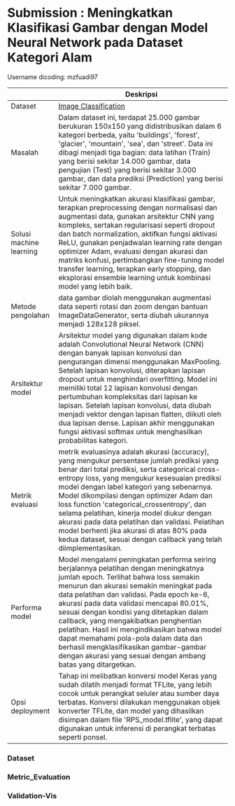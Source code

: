 # Submission : Meningkatkan Klasifikasi Gambar dengan Model Neural Network pada Dataset Kategori Alam

Username dicoding: mzfuadi97

| | Deskripsi |
| ----------- | ----------- |
| Dataset | [Image Classification](https://www.kaggle.com/datasets/puneet6060/intel-image-classification) |
| Masalah | Dalam dataset ini, terdapat 25.000 gambar berukuran 150x150 yang didistribusikan dalam 6 kategori berbeda, yaitu 'buildings', 'forest', 'glacier', 'mountain', 'sea', dan 'street'. Data ini dibagi menjadi tiga bagian: data latihan (Train) yang berisi sekitar 14.000 gambar, data pengujian (Test) yang berisi sekitar 3.000 gambar, dan data prediksi (Prediction) yang berisi sekitar 7.000 gambar. |
| Solusi machine learning | Untuk meningkatkan akurasi klasifikasi gambar, terapkan preprocessing dengan normalisasi dan augmentasi data, gunakan arsitektur CNN yang kompleks, sertakan regularisasi seperti dropout dan batch normalization, aktifkan fungsi aktivasi ReLU, gunakan penjadwalan learning rate dengan optimizer Adam, evaluasi dengan akurasi dan matriks konfusi, pertimbangkan fine-tuning model transfer learning, terapkan early stopping, dan eksplorasi ensemble learning untuk kombinasi model yang lebih baik. |
| Metode pengolahan |data gambar diolah menggunakan augmentasi data seperti rotasi dan zoom dengan bantuan ImageDataGenerator, serta diubah ukurannya menjadi 128x128 piksel. |
| Arsitektur model |Arsitektur model yang digunakan dalam kode adalah Convolutional Neural Network (CNN) dengan banyak lapisan konvolusi dan pengurangan dimensi menggunakan MaxPooling. Setelah lapisan konvolusi, diterapkan lapisan dropout untuk menghindari overfitting. Model ini memiliki total 12 lapisan konvolusi dengan pertumbuhan kompleksitas dari lapisan ke lapisan. Setelah lapisan konvolusi, data diubah menjadi vektor dengan lapisan flatten, diikuti oleh dua lapisan dense. Lapisan akhir menggunakan fungsi aktivasi softmax untuk menghasilkan probabilitas kategori. |
| Metrik evaluasi | metrik evaluasinya adalah akurasi (accuracy), yang mengukur persentase jumlah prediksi yang benar dari total prediksi, serta categorical cross-entropy loss, yang mengukur kesesuaian prediksi model dengan label kategori yang sebenarnya. Model dikompilasi dengan optimizer Adam dan loss function 'categorical_crossentropy', dan selama pelatihan, kinerja model diukur dengan akurasi pada data pelatihan dan validasi. Pelatihan model berhenti jika akurasi di atas 80% pada kedua dataset, sesuai dengan callback yang telah diimplementasikan. |
| Performa model | Model mengalami peningkatan performa seiring berjalannya pelatihan dengan meningkatnya jumlah epoch. Terlihat bahwa loss semakin menurun dan akurasi semakin meningkat pada data pelatihan dan validasi. Pada epoch ke-6, akurasi pada data validasi mencapai 80.01%, sesuai dengan kondisi yang ditetapkan dalam callback, yang mengakibatkan penghentian pelatihan. Hasil ini mengindikasikan bahwa model dapat memahami pola-pola dalam data dan berhasil mengklasifikasikan gambar-gambar dengan akurasi yang sesuai dengan ambang batas yang ditargetkan. |
| Opsi deployment | Tahap ini melibatkan konversi model Keras yang sudah dilatih menjadi format TFLite, yang lebih cocok untuk perangkat seluler atau sumber daya terbatas. Konversi dilakukan menggunakan objek konverter TFLite, dan model yang dihasilkan disimpan dalam file 'RPS_model.tflite', yang dapat digunakan untuk inferensi di perangkat terbatas seperti ponsel. |

### Dataset

### Metric_Evaluation

### Validation-Vis
